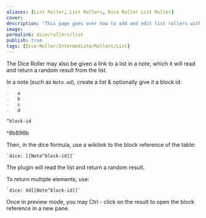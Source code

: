 ```yaml
---
aliases: [List Roller, List Rollers, Dice Roller List Roller]
cover: 
description: "This page goes over how to add and edit list rollers within Obsidian."
image: 
permalink: dice/rollers/list
publish: true
tags: [Dice-Roller/Intermediate/Rollers/List]
---
```


The Dice Roller may also be given a link to a list in a note, which it will read and return a random result from the list.

In a note (such as `Note.md`), create a list & optionally give it a block id:

```markdown
-   a
-   b
-   c
-   d

^block-id
```

^8b896b

Then, in the dice formula, use a wikilink to the block reference of the table:

`` `dice: [[Note^block-id]]` ``

The plugin will read the list and return a random result.

To return multiple elements, use:

`` `dice: Xd[[Note^block-id]]` ``

Once in preview mode, you may Ctrl - click on the result to open the block reference in a new pane.


